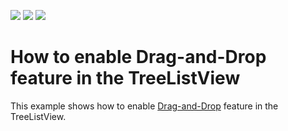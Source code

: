 <!-- default badges list -->
![](https://img.shields.io/endpoint?url=https://codecentral.devexpress.com/api/v1/VersionRange/128650340/13.1.4%2B)
[![](https://img.shields.io/badge/Open_in_DevExpress_Support_Center-FF7200?style=flat-square&logo=DevExpress&logoColor=white)](https://supportcenter.devexpress.com/ticket/details/E3917)
[![](https://img.shields.io/badge/📖_How_to_use_DevExpress_Examples-e9f6fc?style=flat-square)](https://docs.devexpress.com/GeneralInformation/403183)
<!-- default badges end -->
# How to enable Drag-and-Drop feature in the TreeListView


<p>This example shows how to enable <a href="https://documentation.devexpress.com/WPF/11346/Controls-and-Libraries/Data-Grid/Drag-and-Drop">Drag-and-Drop</a> feature in the TreeListView.</p>

<br/>


